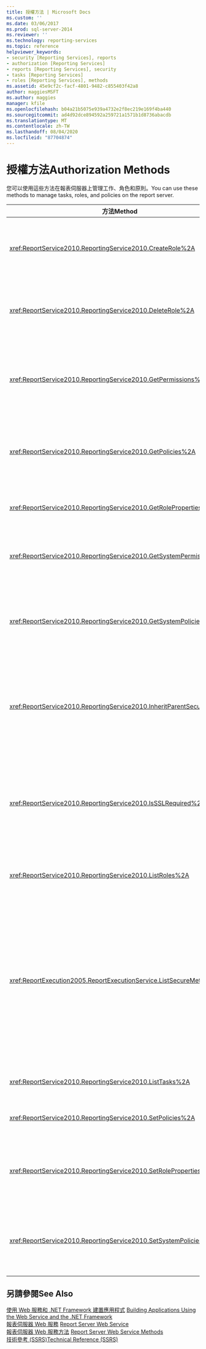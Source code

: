 ```yaml
---
title: 授權方法 | Microsoft Docs
ms.custom: ''
ms.date: 03/06/2017
ms.prod: sql-server-2014
ms.reviewer: ''
ms.technology: reporting-services
ms.topic: reference
helpviewer_keywords:
- security [Reporting Services], reports
- authorization [Reporting Services]
- reports [Reporting Services], security
- tasks [Reporting Services]
- roles [Reporting Services], methods
ms.assetid: 45e9cf2c-facf-4801-9482-c855403f42a8
author: maggiesMSFT
ms.author: maggies
manager: kfile
ms.openlocfilehash: b04a21b5075e939a4732e2f8ec219e169f4ba440
ms.sourcegitcommit: ad4d92dce894592a259721a1571b1d8736abacdb
ms.translationtype: MT
ms.contentlocale: zh-TW
ms.lasthandoff: 08/04/2020
ms.locfileid: "87704874"
---
```

# <a name="authorization-methods"></a><span data-ttu-id="352ff-102">授權方法</span><span class="sxs-lookup"><span data-stu-id="352ff-102">Authorization Methods</span></span>
  <span data-ttu-id="352ff-103">您可以使用這些方法在報表伺服器上管理工作、角色和原則。</span><span class="sxs-lookup"><span data-stu-id="352ff-103">You can use these methods to manage tasks, roles, and policies on the report server.</span></span>  
  
|<span data-ttu-id="352ff-104">方法</span><span class="sxs-lookup"><span data-stu-id="352ff-104">Method</span></span>|<span data-ttu-id="352ff-105">動作</span><span class="sxs-lookup"><span data-stu-id="352ff-105">Action</span></span>|  
|------------|------------|  
|<xref:ReportService2010.ReportingService2010.CreateRole%2A>|<span data-ttu-id="352ff-106">將新角色加入至報表伺服器資料庫。</span><span class="sxs-lookup"><span data-stu-id="352ff-106">Adds a new role to the report server database.</span></span> <span data-ttu-id="352ff-107">這個方法只適用於原生模式。</span><span class="sxs-lookup"><span data-stu-id="352ff-107">This method =applies to native mode only.</span></span>|  
|<xref:ReportService2010.ReportingService2010.DeleteRole%2A>|<span data-ttu-id="352ff-108">從報表伺服器資料庫刪除角色。</span><span class="sxs-lookup"><span data-stu-id="352ff-108">Deletes a role from the report server database.</span></span> <span data-ttu-id="352ff-109">這個方法只適用於原生模式。</span><span class="sxs-lookup"><span data-stu-id="352ff-109">This method applies to native mode only.</span></span>|  
|<xref:ReportService2010.ReportingService2010.GetPermissions%2A>|<span data-ttu-id="352ff-110">傳回與報表伺服器資料庫或 SharePoint 文件庫中特定項目關聯的使用者權限。</span><span class="sxs-lookup"><span data-stu-id="352ff-110">Returns the user permissions that are associated with a particular item in the report server database or SharePoint library.</span></span>|  
|<xref:ReportService2010.ReportingService2010.GetPolicies%2A>|<span data-ttu-id="352ff-111">傳回與報表伺服器資料庫或 SharePoint 文件庫中特定項目關聯的原則。</span><span class="sxs-lookup"><span data-stu-id="352ff-111">Returns the policies that are associated with a particular item in the report server database or SharePoint library.</span></span>|  
|<xref:ReportService2010.ReportingService2010.GetRoleProperties%2A>|<span data-ttu-id="352ff-112">傳回角色中繼資料屬性與關聯工作的集合。</span><span class="sxs-lookup"><span data-stu-id="352ff-112">Returns role metadata properties and a collection of associated tasks.</span></span>|  
|<xref:ReportService2010.ReportingService2010.GetSystemPermissions%2A>|<span data-ttu-id="352ff-113">傳回使用者的系統權限。</span><span class="sxs-lookup"><span data-stu-id="352ff-113">Returns the user's system permissions.</span></span> <span data-ttu-id="352ff-114">這個方法只適用於原生模式。</span><span class="sxs-lookup"><span data-stu-id="352ff-114">This method applies to native mode only.</span></span>|  
|<xref:ReportService2010.ReportingService2010.GetSystemPolicies%2A>|<span data-ttu-id="352ff-115">傳回系統原則，包括關聯的群組與角色。</span><span class="sxs-lookup"><span data-stu-id="352ff-115">Returns the system policies, including groups and roles with which they are associated.</span></span> <span data-ttu-id="352ff-116">這個方法只適用於原生模式。</span><span class="sxs-lookup"><span data-stu-id="352ff-116">This method applies to native mode only.</span></span>|  
|<xref:ReportService2010.ReportingService2010.InheritParentSecurity%2A>|<span data-ttu-id="352ff-117">刪除與報表伺服器資料庫中特定項目關聯的原則，並將項目的安全性原則設定為其父項的安全性原則。</span><span class="sxs-lookup"><span data-stu-id="352ff-117">Deletes the policies that are associated with a particular item in the report server database and sets the security policies for the item to those of its parent.</span></span>|  
|<xref:ReportService2010.ReportingService2010.IsSSLRequired%2A>|<span data-ttu-id="352ff-118">傳回布林值，指出是否需要安全通訊端層 (SSL) 通訊協定，以便使用 <xref:ReportService2010> 端點。</span><span class="sxs-lookup"><span data-stu-id="352ff-118">Returns a Boolean value that indicates whether the Secure Socket Layer (SSL) protocol is required to use the <xref:ReportService2010> end point.</span></span>|  
|<xref:ReportService2010.ReportingService2010.ListRoles%2A>|<span data-ttu-id="352ff-119">傳回報表伺服器所管理角色的名稱與描述。</span><span class="sxs-lookup"><span data-stu-id="352ff-119">Returns the names and descriptions of roles that are managed by the report server.</span></span>|  
|<xref:ReportExecution2005.ReportExecutionService.ListSecureMethods%2A>|<span data-ttu-id="352ff-120">傳回在叫用時需要安全連接的 <xref:ReportExecution2005> 端點中，簡易物件存取通訊協定 (SOAP) 方法的清單。</span><span class="sxs-lookup"><span data-stu-id="352ff-120">Returns a list of Simple Object Access Protocol (SOAP) methods in the <xref:ReportExecution2005> endpoint that require a secure connection when invoked.</span></span> <span data-ttu-id="352ff-121">報表伺服器的 `SecureConnectionLevel` 設定是用以決定所要傳回的方法。</span><span class="sxs-lookup"><span data-stu-id="352ff-121">The `SecureConnectionLevel` setting of the report server is used to determine which methods are returned.</span></span>|  
|<xref:ReportService2010.ReportingService2010.ListTasks%2A>|<span data-ttu-id="352ff-122">傳回由報表伺服器所管理的工作。</span><span class="sxs-lookup"><span data-stu-id="352ff-122">Returns the tasks that are managed by the report server.</span></span>|  
|<xref:ReportService2010.ReportingService2010.SetPolicies%2A>|<span data-ttu-id="352ff-123">設定與指定之項目關聯的原則。</span><span class="sxs-lookup"><span data-stu-id="352ff-123">Sets the policies that are associated with a specified item.</span></span>|  
|<xref:ReportService2010.ReportingService2010.SetRoleProperties%2A>|<span data-ttu-id="352ff-124">設定角色中繼資料屬性，並將一組工作與角色相關聯。</span><span class="sxs-lookup"><span data-stu-id="352ff-124">Sets role metadata properties and associates a set of tasks with a role.</span></span> <span data-ttu-id="352ff-125">這個方法只適用於原生模式。</span><span class="sxs-lookup"><span data-stu-id="352ff-125">This method applies to native mode only.</span></span>|  
|<xref:ReportService2010.ReportingService2010.SetSystemPolicies%2A>|<span data-ttu-id="352ff-126">設定系統原則，以定義群組及其關聯的角色。</span><span class="sxs-lookup"><span data-stu-id="352ff-126">Sets the system policy that defines groups and their associated roles.</span></span> <span data-ttu-id="352ff-127">這個方法只適用於原生模式。</span><span class="sxs-lookup"><span data-stu-id="352ff-127">This method applies to native mode only.</span></span>|  
  
## <a name="see-also"></a><span data-ttu-id="352ff-128">另請參閱</span><span class="sxs-lookup"><span data-stu-id="352ff-128">See Also</span></span>  
 <span data-ttu-id="352ff-129">[使用 Web 服務和 .NET Framework 建置應用程式](../net-framework/building-applications-using-the-web-service-and-the-net-framework.md) </span><span class="sxs-lookup"><span data-stu-id="352ff-129">[Building Applications Using the Web Service and the .NET Framework](../net-framework/building-applications-using-the-web-service-and-the-net-framework.md) </span></span>  
 <span data-ttu-id="352ff-130">[報表伺服器 Web 服務](../report-server-web-service.md) </span><span class="sxs-lookup"><span data-stu-id="352ff-130">[Report Server Web Service](../report-server-web-service.md) </span></span>  
 <span data-ttu-id="352ff-131">[報表伺服器 Web 服務方法](report-server-web-service-methods.md) </span><span class="sxs-lookup"><span data-stu-id="352ff-131">[Report Server Web Service Methods](report-server-web-service-methods.md) </span></span>  
 [<span data-ttu-id="352ff-132">技術參考 &#40;SSRS&#41;</span><span class="sxs-lookup"><span data-stu-id="352ff-132">Technical Reference &#40;SSRS&#41;</span></span>](../../technical-reference-ssrs.md)  
  
  
